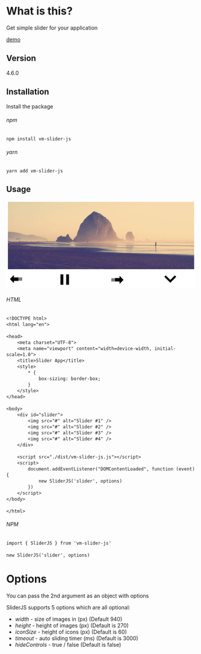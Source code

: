 # What is this?

Get simple slider for your application

[demo](https://esaxco.github.io/slider-javascript/)

## Version
4.6.0

## Installation

Install the package 

###### npm 

```
npm install vm-slider-js
```

###### yarn 

```
yarn add vm-slider-js
```




## Usage

<p align="center">
    <a href="https://github.com/EsaxCO/slider-javascript"><img width="740" src="https://github.com/EsaxCO/slider-javascript/blob/master/example/screenshots/slider.png?sanitize=true" ></a>
</p>


###### HTML
```
<!DOCTYPE html>
<html lang="en">

<head>
    <meta charset="UTF-8">
    <meta name="viewport" content="width=device-width, initial-scale=1.0">
    <title>Slider App</title>
    <style>
        * {
            box-sizing: border-box;
        }
    </style>
</head>

<body>
    <div id="slider">
        <img src="#" alt="Slider #1" />
        <img src="#" alt="Slider #2" />
        <img src="#" alt="Slider #3" />
        <img src="#" alt="Slider #4" />
    </div>

    <script src="./dist/vm-slider-js.js"></script>
    <script>
        document.addEventListener("DOMContentLoaded", function (event) {
            new SliderJS('slider', options)
        })
    </script>
</body>

</html>
```

###### NPM

```
import { SliderJS } from 'vm-slider-js'

new SliderJS('slider', options)
```

# Options

You can pass the 2nd argument as an object with options

SliderJS supports 5 options which are all optional:

-   _width_ - size of images in (px) (Default 940)
-   _height_ - height of images (px) (Default is 270)
-   _iconSize_ - height of icons (px) (Default is 60)
-   _timeout_ - auto sliding timer (ms) (Default is 3000)
-   _hideControls_ - true / false (Default is false)
